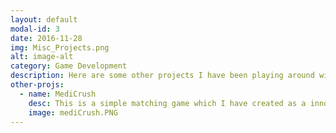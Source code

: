 ```yaml
---
layout: default
modal-id: 3
date: 2016-11-28
img: Misc_Projects.png
alt: image-alt
category: Game Development
description: Here are some other projects I have been playing around with. 
other-projs: 
  - name: MediCrush
    desc: This is a simple matching game which I have created as a innovation time project at Medidata Solutions.  This is a Match 3 game, plays like CandyCrush. Includes music and streaming display of the company's offerings.  Programmed in Java for the Android platform.  No external libraries used.
    image: mediCrush.PNG
---
```


